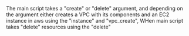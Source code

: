 The main script  takes a "create" or "delete" argument, and depending on the argument either creates a VPC with its components and an EC2 instance in aws using 
the "instance" and "vpc_create",
WHen main script takes "delete" resources using the "delete"
